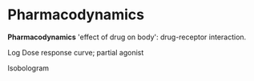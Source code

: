 ---
---
# Pharmacodynamics

**Pharmacodynamics** 'effect of drug on body': drug-receptor
interaction.

Log Dose response curve; partial agonist

Isobologram
